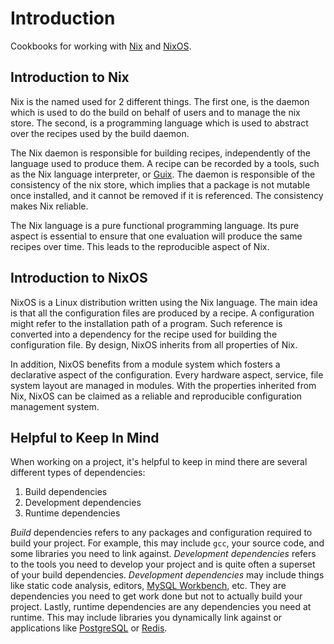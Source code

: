 Introduction
============

Cookbooks for working with [Nix](https://nixos.org/nix/) and [NixOS](https://nixos.org/).

## Introduction to Nix

Nix is the named used for 2 different things. The first one, is the daemon which is used to do the build on behalf of users and to manage the nix store.  The second, is a programming language which is used to abstract over the recipes used by the build daemon. 

The Nix daemon is responsible for building recipes, independently of the language used to produce them.  A recipe can be recorded by a tools, such as the Nix language interpreter, or [Guix](www.gnu.org/s/guix).  The daemon is responsible of the consistency of the nix store, which implies that a package is not mutable once installed, and it cannot be removed if it is referenced.  The consistency makes Nix reliable.

The Nix language is a pure functional programming language.  Its pure aspect is essential to ensure that one evaluation will produce the same recipes over time.  This leads to the reproducible aspect of Nix.

## Introduction to NixOS

NixOS is a Linux distribution written using the Nix language.  The main idea is that all the configuration files are produced by a recipe.  A configuration might refer to the installation path of a program.  Such reference is converted into a dependency for the recipe used for building the configuration file.  By design, NixOS inherits from all properties of Nix.

In addition, NixOS benefits from a module system which fosters a declarative aspect of the configuration.  Every hardware aspect, service, file system layout are managed in modules.  With the properties inherited from Nix, NixOS can be claimed as a reliable and reproducible configuration management system.

## Helpful to Keep In Mind

When working on a project, it's helpful to keep in mind there are several different types of dependencies:

1. Build dependencies
2. Development dependencies
3. Runtime dependencies

*Build* dependencies refers to any packages and configuration required to build your project. For example, this may include `gcc`, your source code, and some libraries you need to link against. *Development dependencies* refers to the tools you need to develop your project and is quite often a superset of your build dependencies. *Development dependencies* may include things like static code analysis, editors, [MySQL Workbench](http://www.mysql.com/products/workbench/), etc. They are dependencies you need to get work done but not to actually build your project. Lastly, runtime dependencies are any dependencies you need at runtime. This may include libraries you dynamically link against or applications like [PostgreSQL](http://www.postgresql.org/) or [Redis](http://redis.io/).
